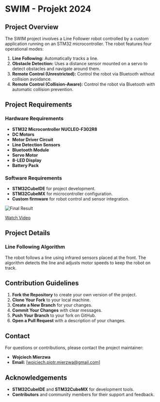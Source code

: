 # SWIM - Projekt 2024

## Project Overview

The SWIM project involves a Line Follower robot controlled by a custom application running on an STM32 microcontroller. The robot features four operational modes:

1. **Line Following:** Automatically tracks a line.
2. **Obstacle Detection:** Uses a distance sensor mounted on a servo to detect obstacles and navigate around them.
3. **Remote Control (Unrestricted):** Control the robot via Bluetooth without collision avoidance.
4. **Remote Control (Collision-Aware):** Control the robot via Bluetooth with automatic collision prevention.

## Project Requirements

### Hardware Requirements

- **STM32 Microcontroller NUCLEO-F302R8**
- **DC Motors**
- **Motor Driver Circuit**
- **Line Detection Sensors**
- **Bluetooth Module**
- **Servo Motor**
- **8-LED Display**
- **Battery Pack**

### Software Requirements

- **STM32CubeIDE** for project development.
- **STM32CubeMX** for microcontroller configuration.
- **Custom firmware** for robot control and sensor integration.



![Final Result]((https://github.com/WojciechMierzwa/LineFollower-Robot/tree/main/Photos/line_followe.png))

[Watch Video](https://youtu.be/trq2xTyngCU)

## Project Details

### Line Following Algorithm

The robot follows a line using infrared sensors placed at the front. The algorithm detects the line and adjusts motor speeds to keep the robot on track.


## Contribution Guidelines

1. **Fork the Repository** to create your own version of the project.
2. **Clone Your Fork** to your local machine.
3. **Create a New Branch** for your changes.
4. **Commit Your Changes** with clear messages.
5. **Push Your Branch** to your fork on GitHub.
6. **Open a Pull Request** with a description of your changes.

## Contact

For questions or contributions, please contact the project maintainer:

- **Wojciech Mierzwa**
- **Email:** [wojciech.piotr.mierzwa@gmail.com]


## Acknowledgements

- **STM32CubeIDE** and **STM32CubeMX** for development tools.
- **Contributors** and community members for their support and feedback.

